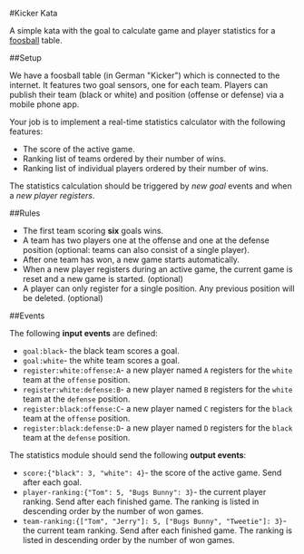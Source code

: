 #Kicker Kata

A simple kata with the goal to calculate game and player statistics for a [foosball](http://en.wikipedia.org/wiki/Table_football) table. 

##Setup 

We have a foosball table (in German "Kicker") which is connected to the internet. It features two goal sensors, one for each team. Players can publish their team (black or white) and position (offense or defense) via a mobile phone app. 

Your job is to implement a real-time statistics calculator with the following features:

- The score of the active game.
- Ranking list of teams ordered by their number of wins.
- Ranking list of individual players ordered by their number of wins.

The statistics calculation should be triggered by *new goal* events and when a *new player registers*.

##Rules

- The first team scoring **six** goals wins.
- A team has two players one at the offense and one at the defense position (optional: teams can also consist of a single player). 
- After one team has won, a new game starts automatically.
- When a new player registers during an active game, the current game is reset and a new game is started. (optional)
- A player can only register for a single position. Any previous position will be deleted. (optional)

##Events

The following **input events** are defined: 

- `goal:black`- the black team scores a goal.
- `goal:white`- the white team scores a goal.
- `register:white:offense:A`- a new player named `A` registers for the `white` team at the `offense` position.
- `register:white:defense:B`- a new player named `B` registers for the `white` team at the `defense` position.
- `register:black:offense:C`- a new player named `C` registers for the `black` team at the `offense` position.
- `register:black:defense:D`- a new player named `D` registers for the `black` team at the `defense` position.

The statistics module should send the following **output events**: 

- `score:{"black": 3, "white": 4}`- the score of the active game. Send after each goal.
- `player-ranking:{"Tom": 5, "Bugs Bunny": 3}`-  the current player ranking. Send after each finished game. The ranking is listed in descending order by the number of won games.
- `team-ranking:{["Tom", "Jerry"]: 5, ["Bugs Bunny", "Tweetie"]: 3}`-  the current team ranking. Send after each finished game. The ranking is listed in descending order by the number of won games.
